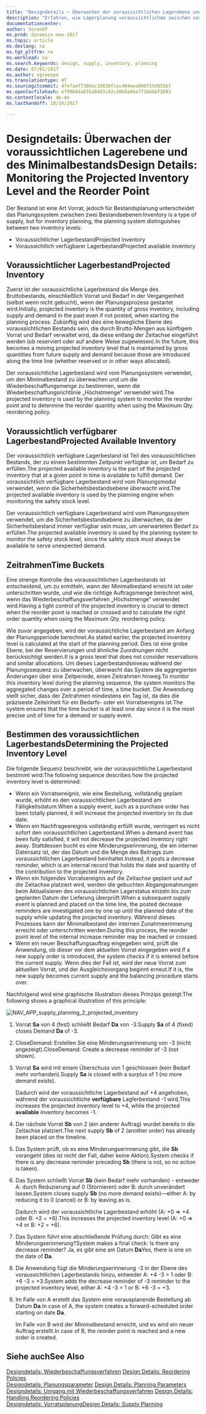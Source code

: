 ```yaml
---
title: "Designdetails – Überwachen der voraussichtlichen Lagerebene und des Minimalbestands"
description: "Erfahren, wie Lagerplanung voraussichtlichem zwischen voraussichtlichen Lagerbestand und voraussichtlich verfügbaren Lagerbestandebenen unterscheidet."
documentationcenter: 
author: SorenGP
ms.prod: dynamics-nav-2017
ms.topic: article
ms.devlang: na
ms.tgt_pltfrm: na
ms.workload: na
ms.search.keywords: design, supply, inventory, planning
ms.date: 07/01/2017
ms.author: sgroespe
ms.translationtype: HT
ms.sourcegitcommit: 4fefaef7380ac10836fcac404eea006f55d8556f
ms.openlocfilehash: ef99b84a635a8403c62c38b8a66e77166bbf2883
ms.contentlocale: de-de
ms.lasthandoff: 10/16/2017

---
```

# <a name="design-details-monitoring-the-projected-inventory-level-and-the-reorder-point"></a><span data-ttu-id="a5715-103">Designdetails: Überwachen der voraussichtlichen Lagerebene und des Minimalbestands</span><span class="sxs-lookup"><span data-stu-id="a5715-103">Design Details: Monitoring the Projected Inventory Level and the Reorder Point</span></span>
<span data-ttu-id="a5715-104">Der Bestand ist eine Art Vorrat, jedoch für Bestandsplanung unterscheidet das Planungssystem zwischen zwei Bestandsebenen:</span><span class="sxs-lookup"><span data-stu-id="a5715-104">Inventory is a type of supply, but for inventory planning, the planning system distinguishes between two inventory levels:</span></span>  

* <span data-ttu-id="a5715-105">Voraussichtlicher Lagerbestand</span><span class="sxs-lookup"><span data-stu-id="a5715-105">Projected inventory</span></span>  
* <span data-ttu-id="a5715-106">Voraussichtlich verfügbarer Lagerbestand</span><span class="sxs-lookup"><span data-stu-id="a5715-106">Projected available inventory</span></span>  

## <a name="projected-inventory"></a><span data-ttu-id="a5715-107">Voraussichtlicher Lagerbestand</span><span class="sxs-lookup"><span data-stu-id="a5715-107">Projected Inventory</span></span>  
<span data-ttu-id="a5715-108">Zuerst ist der voraussichtliche Lagerbestand die Menge des Bruttobestands, einschließlich Vorrat und Bedarf in der Vergangenheit (selbst wenn nicht gebucht), wenn der Planungsprozess gestartet wird.</span><span class="sxs-lookup"><span data-stu-id="a5715-108">Initially, projected inventory is the quantity of gross inventory, including supply and demand in the past even if not posted, when starting the planning process.</span></span> <span data-ttu-id="a5715-109">Zukünftig wird dies eine bewegliche Ebene des voraussichtlichen Bestands sein, die durch Brutto-Mengen aus künftigem Vorrat und Bedarf verwaltet wird, da diese entlang der Zeitachse eingeführt werden (ob reserviert oder auf andere Weise zugewiesen).</span><span class="sxs-lookup"><span data-stu-id="a5715-109">In the future, this becomes a moving projected inventory level that is maintained by gross quantities from future supply and demand because those are introduced along the time line (whether reserved or in other ways allocated).</span></span>  

<span data-ttu-id="a5715-110">Der voraussichtliche Lagerbestand wird vom Planungssystem verwendet, um den Minimalbestand zu überwachen und um die Wiederbeschaffungsmenge zu bestimmen, wenn die Wiederbeschaffungsrichtlinie „Höchstmenge“ verwendet wird.</span><span class="sxs-lookup"><span data-stu-id="a5715-110">The projected inventory is used by the planning system to monitor the reorder point and to determine the reorder quantity when using the Maximum Qty. reordering policy.</span></span>  

## <a name="projected-available-inventory"></a><span data-ttu-id="a5715-111">Voraussichtlich verfügbarer Lagerbestand</span><span class="sxs-lookup"><span data-stu-id="a5715-111">Projected Available Inventory</span></span>  
<span data-ttu-id="a5715-112">Der voraussichtlich verfügbare Lagerbestand ist Teil des voraussichtlichen Bestands, der zu einem bestimmten Zeitpunkt verfügbar ist, um Bedarf zu erfüllen.</span><span class="sxs-lookup"><span data-stu-id="a5715-112">The projected available inventory is the part of the projected inventory that at a given point in time is available to fulfill demand.</span></span> <span data-ttu-id="a5715-113">Der voraussichtlich verfügbare Lagerbestand wird vom Planungsmodul verwendet, wenn die Sicherheitsbestandsebene überwacht wird.</span><span class="sxs-lookup"><span data-stu-id="a5715-113">The projected available inventory is used by the planning engine when monitoring the safety stock level.</span></span>  

<span data-ttu-id="a5715-114">Der voraussichtlich verfügbare Lagerbestand wird vom Planungssystem verwendet, um die Sicherheitsbestandsebene zu überwachen, da der Sicherheitsbestand immer verfügbar sein muss, um unerwarteten Bedarf zu erfüllen.</span><span class="sxs-lookup"><span data-stu-id="a5715-114">The projected available inventory is used by the planning system to monitor the safety stock level, since the safety stock must always be available to serve unexpected demand.</span></span>  

## <a name="time-buckets"></a><span data-ttu-id="a5715-115">Zeitrahmen</span><span class="sxs-lookup"><span data-stu-id="a5715-115">Time Buckets</span></span>  
<span data-ttu-id="a5715-116">Eine strenge Kontrolle des voraussichtlichen Lagerbestands ist entscheidend, um zu ermitteln, wann der Minimalbestand erreicht ist oder unterschritten wurde, und wie die richtige Auftragsmenge berechnet wird, wenn das Wiederbeschaffungsverfahren „Höchstmenge“ verwendet wird.</span><span class="sxs-lookup"><span data-stu-id="a5715-116">Having a tight control of the projected inventory is crucial to detect when the reorder point is reached or crossed and to calculate the right order quantity when using the Maximum Qty. reordering policy.</span></span>  

<span data-ttu-id="a5715-117">Wie zuvor angegeben, wird der voraussichtliche Lagerbestand am Anfang der Planungsperiode berechnet.</span><span class="sxs-lookup"><span data-stu-id="a5715-117">As stated earlier, the projected inventory level is calculated at the start of the planning period.</span></span> <span data-ttu-id="a5715-118">Dies ist eine grobe Ebene, bei der Reservierungen und ähnliche Zuordnungen nicht berücksichtigt werden.</span><span class="sxs-lookup"><span data-stu-id="a5715-118">It is a gross level that does not consider reservations and similar allocations.</span></span> <span data-ttu-id="a5715-119">Um dieses Lagerbestandsniveau während der Planungssequenz zu überwachen, überwacht das System die aggregierten Änderungen über eine Zeitperiode, einen Zeitrahmen hinweg.</span><span class="sxs-lookup"><span data-stu-id="a5715-119">To monitor this inventory level during the planning sequence, the system monitors the aggregated changes over a period of time, a time bucket.</span></span> <span data-ttu-id="a5715-120">Die Anwendung stellt sicher, dass der Zeitrahmen mindestens ein Tag ist, da dies die präziseste Zeiteinheit für ein Bedarfs- oder ein Vorratsereignis ist.</span><span class="sxs-lookup"><span data-stu-id="a5715-120">The system ensures that the time bucket is at least one day since it is the most precise unit of time for a demand or supply event.</span></span>  

## <a name="determining-the-projected-inventory-level"></a><span data-ttu-id="a5715-121">Bestimmen des voraussichtlichen Lagerbestands</span><span class="sxs-lookup"><span data-stu-id="a5715-121">Determining the Projected Inventory Level</span></span>  
<span data-ttu-id="a5715-122">Die folgende Sequenz beschreibt, wie der voraussichtliche Lagerbestand bestimmt wird:</span><span class="sxs-lookup"><span data-stu-id="a5715-122">The following sequence describes how the projected inventory level is determined:</span></span>  

* <span data-ttu-id="a5715-123">Wenn ein Vorratsereignis, wie eine Bestellung, vollständig geplant wurde, erhöht es den voraussichtlichen Lagerbestand am Fälligkeitsdatum.</span><span class="sxs-lookup"><span data-stu-id="a5715-123">When a supply event, such as a purchase order has been totally planned, it will increase the projected inventory on its due date.</span></span>  
* <span data-ttu-id="a5715-124">Wenn ein Nachfrageereignis vollständig erfüllt wurde, verringert es nicht sofort den voraussichtlichen Lagerbestand.</span><span class="sxs-lookup"><span data-stu-id="a5715-124">When a demand event has been fully satisfied, it will not decrease the projected inventory right away.</span></span> <span data-ttu-id="a5715-125">Stattdessen bucht es eine Minderungserinnerung, die ein interner Datensatz ist, der das Datum und die Menge des Beitrags zum voraussichtlichen Lagerbestand beinhaltet.</span><span class="sxs-lookup"><span data-stu-id="a5715-125">Instead, it posts a decrease reminder, which is an internal record that holds the date and quantity of the contribution to the projected inventory.</span></span>  
* <span data-ttu-id="a5715-126">Wenn ein folgendes Vorratsereignis auf die Zeitachse geplant und auf die Zeitachse platziert wird, werden die gebuchten Abgangsmahnungen beim Aktualisieren des voraussichtlichen Lagerstatus einzeln bis zum geplanten Datum der Lieferung überprüft.</span><span class="sxs-lookup"><span data-stu-id="a5715-126">When a subsequent supply event is planned and placed on the time line, the posted decrease reminders are investigated one by one up until the planned date of the supply while updating the projected inventory.</span></span> <span data-ttu-id="a5715-127">Während dieses Prozesses kann der Minimalbestand der internen Zunahmeerinnerung erreicht oder unterschritten werden.</span><span class="sxs-lookup"><span data-stu-id="a5715-127">During this process, the reorder point level of the internal increase reminder may be reached or crossed.</span></span>  
* <span data-ttu-id="a5715-128">Wenn ein neuer Beschaffungsauftrag eingegeben wird, prüft die Anwendung, ob dieser vor dem aktuellen Vorrat eingegeben wird.</span><span class="sxs-lookup"><span data-stu-id="a5715-128">If a new supply order is introduced, the system checks if it is entered before the current supply.</span></span> <span data-ttu-id="a5715-129">Wenn dies der Fall ist, wird der neue Vorrat zum aktuellen Vorrat, und der Ausgleichsvorgang beginnt erneut.</span><span class="sxs-lookup"><span data-stu-id="a5715-129">If it is, the new supply becomes current supply and the balancing procedure starts over.</span></span>  

<span data-ttu-id="a5715-130">Nachfolgend wird eine graphische Illustration dieses Prinzips gezeigt:</span><span class="sxs-lookup"><span data-stu-id="a5715-130">The following shows a graphical illustration of this principle:</span></span>  

![](media/nav_app_supply_planning_2_projected_inventory.png "NAV_APP_supply_planning_2_projected_inventory")  

1. <span data-ttu-id="a5715-131">Vorrat **Sa** von 4 (fest) schließt Bedarf **Da** von -3.</span><span class="sxs-lookup"><span data-stu-id="a5715-131">Supply **Sa** of 4 (fixed) closes Demand **Da** of -3.</span></span>  
2. <span data-ttu-id="a5715-132">CloseDemand: Erstellen Sie eine Minderungserinnerung von -3 (nicht angezeigt).</span><span class="sxs-lookup"><span data-stu-id="a5715-132">CloseDemand: Create a decrease reminder of -3 (not shown).</span></span>  
3. <span data-ttu-id="a5715-133">Vorrat **Sa** wird mit einem Überschuss von 1 geschlossen (kein Bedarf mehr vorhanden).</span><span class="sxs-lookup"><span data-stu-id="a5715-133">Supply **Sa** is closed with a surplus of 1 (no more demand exists).</span></span>  

     <span data-ttu-id="a5715-134">Dadurch wird der voraussichtliche Lagerbestand auf +4 angehoben, während der voraussichtliche **verfügbare** Lagferbestand -1 wird.</span><span class="sxs-lookup"><span data-stu-id="a5715-134">This increases the projected inventory level to +4, while the projected **available** inventory becomes -1.</span></span>  

4. <span data-ttu-id="a5715-135">Der nächste Vorrat **Sb** von 2 (ein anderer Auftrag) wurdet bereits in die Zeitachse platziert.</span><span class="sxs-lookup"><span data-stu-id="a5715-135">The next supply **Sb** of 2 (another order) has already been placed on the timeline.</span></span>  
5. <span data-ttu-id="a5715-136">Das System prüft, ob es eine Minderungserinnerung gibt, die **Sb** vorangeht (dies ist nicht der Fall, daher keine Aktion).</span><span class="sxs-lookup"><span data-stu-id="a5715-136">System checks if there is any decrease reminder preceding **Sb** (there is not, so no action is taken).</span></span>  
6. <span data-ttu-id="a5715-137">Das System schließt Vorrat **Sb** (kein Bedarf mehr vorhanden) - entweder A: durch Reduzierung auf 0 (Stornieren) oder B: durch unverändert lassen.</span><span class="sxs-lookup"><span data-stu-id="a5715-137">System closes supply **Sb** (no more demand exists)—either A: by reducing it to 0 (cancel) or B: by leaving as is.</span></span>  

     <span data-ttu-id="a5715-138">Dadurch wird der voraussichtliche Lagerbestand erhöht (A: +0 => +4 oder B: +2 = +6).</span><span class="sxs-lookup"><span data-stu-id="a5715-138">This increases the projected inventory level (A: +0 => +4 or B: +2 = +6).</span></span>  

7. <span data-ttu-id="a5715-139">Das System führt eine abschließende Prüfung durch: Gibt es eine Minderungserinnerung?</span><span class="sxs-lookup"><span data-stu-id="a5715-139">System makes a final check: Is there any decrease reminder?</span></span> <span data-ttu-id="a5715-140">Ja, es gibt eine am Datum **Da**</span><span class="sxs-lookup"><span data-stu-id="a5715-140">Yes, there is one on the date of **Da**.</span></span>  
8. <span data-ttu-id="a5715-141">Die Anwendung fügt die Minderungserinnerung -3 in der Ebene des voraussichtlichen Lagerbestands hinzu, entweder A: +4 -3 = 1 oder B: +6 -3 = +3.</span><span class="sxs-lookup"><span data-stu-id="a5715-141">System adds the decrease reminder of -3 reminder to the projected inventory level, either A: +4 -3 = 1 or B: +6 -3 = +3.</span></span>  
9. <span data-ttu-id="a5715-142">Im Falle von A erstellt das System eine vorausplanende Bestellung ab Datum **Da**.</span><span class="sxs-lookup"><span data-stu-id="a5715-142">In case of A, the system creates a forward-scheduled order starting on date **Da**.</span></span>  

     <span data-ttu-id="a5715-143">Im Falle von B wird der Minimalbestand erreicht, und es wird ein neuer Auftrag erstellt.</span><span class="sxs-lookup"><span data-stu-id="a5715-143">In case of B, the reorder point is reached and a new order is created.</span></span>  

## <a name="see-also"></a><span data-ttu-id="a5715-144">Siehe auch</span><span class="sxs-lookup"><span data-stu-id="a5715-144">See Also</span></span>  
<span data-ttu-id="a5715-145">[Designdetails: Wiederbeschaffungsverfahren](design-details-reordering-policies.md) </span><span class="sxs-lookup"><span data-stu-id="a5715-145">[Design Details: Reordering Policies](design-details-reordering-policies.md) </span></span>  
<span data-ttu-id="a5715-146">[Designdetails: Planungsparameter](design-details-planning-parameters.md) </span><span class="sxs-lookup"><span data-stu-id="a5715-146">[Design Details: Planning Parameters](design-details-planning-parameters.md) </span></span>  
<span data-ttu-id="a5715-147">[Designdetails: Umgang mit Wiederbeschaffungsverfahren](design-details-handling-reordering-policies.md) </span><span class="sxs-lookup"><span data-stu-id="a5715-147">[Design Details: Handling Reordering Policies](design-details-handling-reordering-policies.md) </span></span>  
[<span data-ttu-id="a5715-148">Designdetails: Vorratsplanung</span><span class="sxs-lookup"><span data-stu-id="a5715-148">Design Details: Supply Planning</span></span>](design-details-supply-planning.md)

